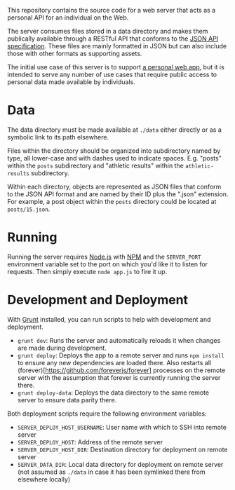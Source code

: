 This repository contains the source code for a web server that acts as a personal API for an individual on the Web.

The server consumes files stored in a data directory and makes them publically available through a RESTful API that conforms to the [JSON API specification](http://jsonapi.org/). These files are mainly formatted in JSON but can also include those with other formats as supporting assets.

The initial use case of this server is to support [a personal web app](https://github.com/markmhx/web), but it is intended to serve any number of use cases that require public access to personal data made available by individuals.

# Data

The data directory must be made available at `./data` either directly or as a symbolic link to its path elsewhere.

Files within the directory should be organized into subdirectory named by type, all lower-case and with dashes used to indicate spaces. E.g. "posts" within the `posts` subdirectory and "athletic results" within the `athletic-results` subdirectory.

Within each directory, objects are represented as JSON files that conform to the JSON API format and are named by their ID plus the ".json" extension. For example, a post object within the `posts` directory could be located at `posts/15.json`.

# Running

Running the server requires [Node.js](http://nodejs.org/) with [NPM](https://www.npmjs.com/) and the `SERVER_PORT` environment variable set to the port on which you'd like it to listen for requests. Then simply execute `node app.js` to fire it up.

# Development and Deployment

With [Grunt](gruntjs.com) installed, you can run scripts to help with development and deployment.

- `grunt dev`: Runs the server and automatically reloads it when changes are made during development.
- `grunt deploy`: Deploys the app to a remote server and runs `npm install` to ensure any new dependencies are loaded there. Also restarts all (forever)[https://github.com/foreverjs/forever] processes on the remote server with the assumption that forever is currently running the server there.
- `grunt deploy-data`: Deploys the data directory to the same remote server to ensure data parity there.

Both deployment scripts require the following environment variables:

- `SERVER_DEPLOY_HOST_USERNAME`: User name with which to SSH into remote server
- `SERVER_DEPLOY_HOST`: Address of the remote server
- `SERVER_DEPLOY_HOST_DIR`: Destination directory for deployment on remote server
- `SERVER_DATA_DIR`: Local data directory for deployment on remote server (not assumed as `./data` in case it has been symlinked there from elsewhere locally)